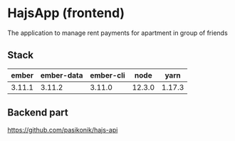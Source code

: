# HajsApp (frontend)

The application to manage rent payments for apartment in group of friends  

## Stack

| ember  | ember-data | ember-cli | node    | yarn   |
|--------|------------|-----------|---------|--------|
| 3.11.1 | 3.11.2     | 3.11.0    | 12.3.0  | 1.17.3 |

## Backend part

https://github.com/pasikonik/hajs-api
